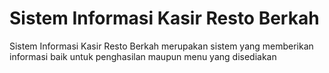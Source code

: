 # Sistem Informasi Kasir Resto Berkah
 Sistem Informasi Kasir Resto Berkah merupakan sistem yang memberikan informasi baik untuk penghasilan maupun menu yang disediakan
